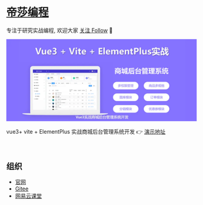 # [帝莎编程](http://dishaxy.dishait.cn/)

专注于研究实战编程, 欢迎大家 [关注 Follow](https://github.com/users/follow?target=dishait) 
👀

![Vue3实战商城后台管理系统开发](../static/Vue3%E5%AE%9E%E6%88%98%E5%95%86%E5%9F%8E%E5%90%8E%E5%8F%B0%E7%AE%A1%E7%90%86%E7%B3%BB%E7%BB%9F%E5%BC%80%E5%8F%91.png)

vue3+ vite + ElementPlus 实战商城后台管理系统开发 👉 [演示地址](http://shopadmin.dishawang.com)

<br />

## 组织

- [官网](http://dishaxy.dishait.cn/)
- [Gitee](https://gitee.com/dishait)
- [网易云课堂](https://study.163.com/provider/480000001892585/index.htm?share=2&shareId=480000001892585)